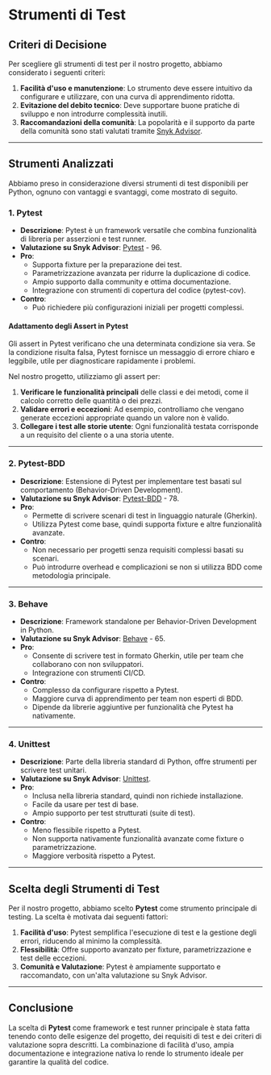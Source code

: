 # Strumenti di Test

## Criteri di Decisione

Per scegliere gli strumenti di test per il nostro progetto, abbiamo considerato i seguenti criteri:

1. **Facilità d'uso e manutenzione**: Lo strumento deve essere intuitivo da configurare e utilizzare, con una curva di apprendimento ridotta.
2. **Evitazione del debito tecnico**: Deve supportare buone pratiche di sviluppo e non introdurre complessità inutili.
3. **Raccomandazioni della comunità**: La popolarità e il supporto da parte della comunità sono stati valutati tramite [Snyk Advisor](https://snyk.io/advisor).

---

## Strumenti Analizzati

Abbiamo preso in considerazione diversi strumenti di test disponibili per Python, ognuno con vantaggi e svantaggi, come mostrato di seguito.

### **1. Pytest**
- **Descrizione**: Pytest è un framework versatile che combina funzionalità di libreria per asserzioni e test runner.
- **Valutazione su Snyk Advisor**: [Pytest](https://snyk.io/advisor/python/pytest) - 96.
- **Pro**:
  - Supporta fixture per la preparazione dei test.
  - Parametrizzazione avanzata per ridurre la duplicazione di codice.
  - Ampio supporto dalla community e ottima documentazione.
  - Integrazione con strumenti di copertura del codice (pytest-cov).
- **Contro**:
  - Può richiedere più configurazioni iniziali per progetti complessi.

#### **Adattamento degli Assert in Pytest**
Gli assert in Pytest verificano che una determinata condizione sia vera. Se la condizione risulta falsa, Pytest fornisce un messaggio di errore chiaro e leggibile, utile per diagnosticare rapidamente i problemi.

Nel nostro progetto, utilizziamo gli assert per:
1. **Verificare le funzionalità principali** delle classi e dei metodi, come il calcolo corretto delle quantità o dei prezzi.
2. **Validare errori e eccezioni**: Ad esempio, controlliamo che vengano generate eccezioni appropriate quando un valore non è valido.
3. **Collegare i test alle storie utente**: Ogni funzionalità testata corrisponde a un requisito del cliente o a una storia utente.

---

### **2. Pytest-BDD**
- **Descrizione**: Estensione di Pytest per implementare test basati sul comportamento (Behavior-Driven Development).
- **Valutazione su Snyk Advisor**: [Pytest-BDD](https://snyk.io/advisor/python/pytest-bdd) - 78.
- **Pro**:
  - Permette di scrivere scenari di test in linguaggio naturale (Gherkin).
  - Utilizza Pytest come base, quindi supporta fixture e altre funzionalità avanzate.
- **Contro**:
  - Non necessario per progetti senza requisiti complessi basati su scenari.
  - Può introdurre overhead e complicazioni se non si utilizza BDD come metodologia principale.

---

### **3. Behave**
- **Descrizione**: Framework standalone per Behavior-Driven Development in Python.
- **Valutazione su Snyk Advisor**: [Behave](https://snyk.io/advisor/python/behave) - 65.
- **Pro**:
  - Consente di scrivere test in formato Gherkin, utile per team che collaborano con non sviluppatori.
  - Integrazione con strumenti CI/CD.
- **Contro**:
  - Complesso da configurare rispetto a Pytest.
  - Maggiore curva di apprendimento per team non esperti di BDD.
  - Dipende da librerie aggiuntive per funzionalità che Pytest ha nativamente.

---

### **4. Unittest**
- **Descrizione**: Parte della libreria standard di Python, offre strumenti per scrivere test unitari.
- **Valutazione su Snyk Advisor**: [Unittest](https://snyk.io/advisor/python/unittest).
- **Pro**:
  - Inclusa nella libreria standard, quindi non richiede installazione.
  - Facile da usare per test di base.
  - Ampio supporto per test strutturati (suite di test).
- **Contro**:
  - Meno flessibile rispetto a Pytest.
  - Non supporta nativamente funzionalità avanzate come fixture o parametrizzazione.
  - Maggiore verbosità rispetto a Pytest.

---

## Scelta degli Strumenti di Test

Per il nostro progetto, abbiamo scelto **Pytest** come strumento principale di testing. La scelta è motivata dai seguenti fattori:

1. **Facilità d'uso**: Pytest semplifica l'esecuzione di test e la gestione degli errori, riducendo al minimo la complessità.
2. **Flessibilità**: Offre supporto avanzato per fixture, parametrizzazione e test delle eccezioni.
3. **Comunità e Valutazione**: Pytest è ampiamente supportato e raccomandato, con un'alta valutazione su Snyk Advisor.

---

## Conclusione

La scelta di **Pytest** come framework e test runner principale è stata fatta tenendo conto delle esigenze del progetto, dei requisiti di test e dei criteri di valutazione sopra descritti. La combinazione di facilità d'uso, ampia documentazione e integrazione nativa lo rende lo strumento ideale per garantire la qualità del codice.
